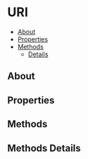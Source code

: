 # URI

* [About](#about)
* [Properties](#properties)
* [Methods](#methods)
  * [Details](#methods-details)

## About



## Properties



## Methods



## Methods Details


